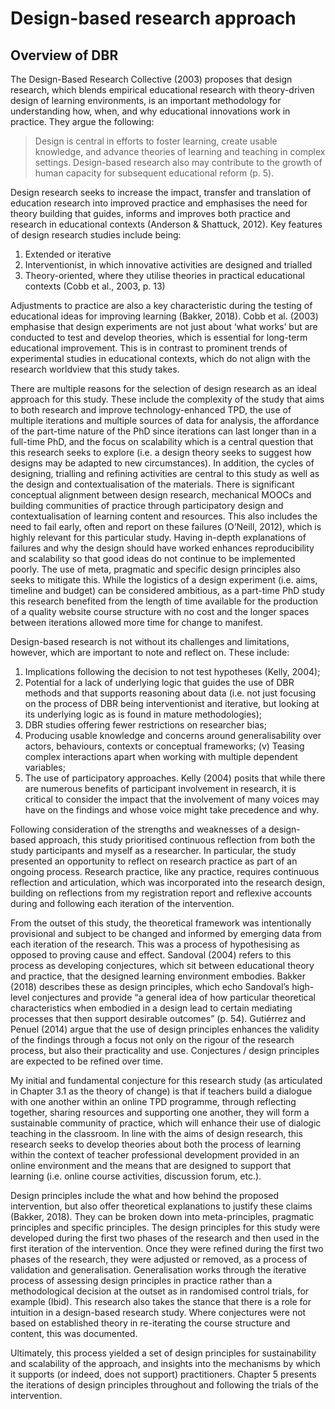 # Design-based research approach

## Overview of DBR
The Design-Based Research Collective (2003) proposes that design research, which blends empirical educational research with theory-driven design of learning environments, is an important methodology for understanding how, when, and why educational innovations work in practice. They argue the following:

> Design is central in efforts to foster learning, create usable knowledge, and advance theories of learning and teaching in complex settings. Design-based research also may contribute to the growth of human capacity for subsequent educational reform (p. 5).

Design research seeks to increase the impact, transfer and translation of education research into improved practice and emphasises the need for theory building that guides, informs and improves both practice and research in educational contexts (Anderson & Shattuck, 2012). Key features of design research studies include being:

1. Extended or iterative
2. Interventionist, in which innovative activities are designed and trialled
3. Theory-oriented, where they utilise theories in practical educational contexts (Cobb et al., 2003, p. 13)

Adjustments to practice are also a key characteristic during the testing of educational ideas for improving learning (Bakker, 2018). Cobb et al. (2003) emphasise that design experiments are not just about ‘what works’ but are conducted to test and develop theories, which is essential for long-term educational improvement. This is in contrast to prominent trends of experimental studies in educational contexts, which do not align with the research worldview that this study takes.

There are multiple reasons for the selection of design research as an ideal approach for this study. These include the complexity of the study that aims to both research and improve technology-enhanced TPD, the use of multiple iterations and multiple sources of data for analysis, the affordance of the part-time nature of the PhD since iterations can last longer than in a full-time PhD, and the focus on scalability which is a central question that this research seeks to explore (i.e. a design theory seeks to suggest how designs may be adapted to new circumstances). In addition, the cycles of designing, trialling and refining activities are central to this study as well as the design and contextualisation of the materials. There is significant conceptual alignment between design research, mechanical MOOCs and building communities of practice through participatory design and contextualisation of learning content and resources. This also includes the need to fail early, often and report on these failures (O’Neill, 2012), which is highly relevant for this particular study. Having in-depth explanations of failures and why the design should have worked enhances reproducibility and scalability so that good ideas do not continue to be implemented poorly. The use of meta, pragmatic and specific design principles also seeks to mitigate this. While the logistics of a design experiment (i.e. aims, timeline and budget) can be considered ambitious, as a part-time PhD study this research benefited from the length of time available for the production of a quality website course structure with no cost and the longer spaces between iterations allowed more time for change to manifest.

Design-based research is not without its challenges and limitations, however, which are important to note and reflect on. These include:
1. Implications following the decision to not test hypotheses (Kelly, 2004);
2. Potential for a lack of underlying logic that guides the use of DBR methods and that supports reasoning about data (i.e. not just focusing on the process of DBR being interventionist and iterative, but looking at its underlying logic as is found in mature methodologies);
3. DBR studies offering fewer restrictions on researcher bias;
4. Producing usable knowledge and concerns around generalisability over actors, behaviours, contexts or conceptual frameworks; (v) Teasing complex interactions apart when working with multiple dependent variables;
5. The use of participatory approaches. Kelly (2004) posits that while there are numerous benefits of participant involvement in research, it is critical to consider the impact that the involvement of many voices may have on the findings and whose voice might take precedence and why.

Following consideration of the strengths and weaknesses of a design-based approach, this study prioritised continuous reflection from both the study participants and myself as a researcher. In particular, the study presented an opportunity to reflect on research practice as part of an ongoing process. Research practice, like any practice, requires continuous reflection and articulation, which was incorporated into the research design, building on reflections from my registration report and reflexive accounts during and following each iteration of the intervention.

From the outset of this study, the theoretical framework was intentionally provisional and subject to be changed and informed by emerging data from each iteration of the research. This was a process of hypothesising as opposed to proving cause and effect. Sandoval (2004) refers to this process as developing conjectures, which sit between educational theory and practice, that the designed learning environment embodies. Bakker (2018) describes these as design principles, which echo Sandoval’s high-level conjectures and provide “a general idea of how particular theoretical characteristics when embodied in a design lead to certain mediating processes that then support desirable outcomes” (p. 54). Gutiérrez and Penuel (2014) argue that the use of design principles enhances the validity of the findings through a focus not only on the rigour of the research process, but also their practicality and use. Conjectures / design principles are expected to be refined over time.

My initial and fundamental conjecture for this research study (as articulated in Chapter 3.1 as the theory of change) is that if teachers build a dialogue with one another within an online TPD programme, through reflecting together, sharing resources and supporting one another, they will form a sustainable community of practice, which will enhance their use of dialogic teaching in the classroom. In line with the aims of design research, this research seeks to develop theories about both the process of learning within the context of teacher professional development provided in an online environment and the means that are designed to support that learning (i.e. online course activities, discussion forum, etc.).

Design principles include the what and how behind the proposed intervention, but also offer theoretical explanations to justify these claims (Bakker, 2018). They can be broken down into meta-principles, pragmatic principles and specific principles. The design principles for this study were developed during the first two phases of the research and then used in the first iteration of the intervention. Once they were refined during the first two phases of the research, they were adjusted or removed, as a process of validation and generalisation. Generalisation works through the iterative process of assessing design principles in practice rather than a methodological decision at the outset as in randomised control trials, for example (Ibid). This research also takes the stance that there is a role for intuition in a design-based research study. Where conjectures were not based on established theory in re-iterating the course structure and content, this was documented.

Ultimately, this process yielded a set of design principles for sustainability and scalability of the approach, and insights into the mechanisms by which it supports (or indeed, does not support) practitioners. Chapter 5 presents the iterations of design principles throughout and following the trials of the intervention.
